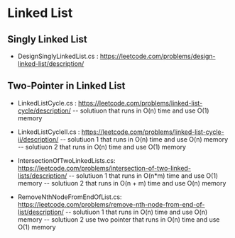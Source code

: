 # Linked List

## Singly Linked List
- DesignSinglyLinkedList.cs : https://leetcode.com/problems/design-linked-list/description/

## Two-Pointer in Linked List
- LinkedListCycle.cs : https://leetcode.com/problems/linked-list-cycle/description/
-- solutiuon that runs in O(n) time and use O(1) memory

- LinkedListCycleII.cs : https://leetcode.com/problems/linked-list-cycle-ii/description/
-- solutiuon 1 that runs in O(n) time and use O(n) memory 
-- solutiuon 2 that runs in O(n) time and use O(1) memory

- IntersectionOfTwoLinkedLists.cs: https://leetcode.com/problems/intersection-of-two-linked-lists/description/
-- solutiuon 1 that runs in O(n*m) time and use O(1) memory 
-- solutiuon 2 that runs in O(n + m) time and use O(n) memory

- RemoveNthNodeFromEndOfList.cs: https://leetcode.com/problems/remove-nth-node-from-end-of-list/description/
-- solutiuon 1 that runs in O(n) time and use O(n) memory 
-- solutiuon 2 use two pointer that runs in O(n) time and use O(1) memory